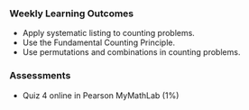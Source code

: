 ### Weekly Learning Outcomes

- Apply systematic listing to counting problems.
- Use the Fundamental Counting Principle.
- Use permutations and combinations in counting problems.

### Assessments

- Quiz 4 online in Pearson MyMathLab (1%)